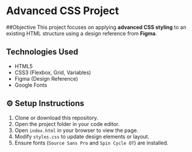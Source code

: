 # Advanced CSS Project

##Objective
This project focuses on applying **advanced CSS styling** to an existing HTML structure using a design reference from **Figma**. 

## Technologies Used
- HTML5
- CSS3 (Flexbox, Grid, Variables)
- Figma (Design Reference)
- Google Fonts



## ⚙️ Setup Instructions

1. Clone or download this repository.
2. Open the project folder in your code editor.
3. Open `index.html` in your browser to view the page.
4. Modify `styles.css` to update design elements or layout.
5. Ensure fonts (`Source Sans Pro` and `Spin Cycle OT`) are installed.
